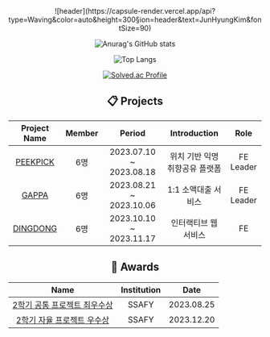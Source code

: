 <div align=center> 
![header](https://capsule-render.vercel.app/api?type=Waving&color=auto&height=300&section=header&text=JunHyungKim&fontSize=90)
  <br/>
<p>

![Anurag's GitHub stats](https://github-readme-stats.vercel.app/api?username=KyongBeom&show_icons=true&theme=radical)

![Top Langs](https://github-readme-stats.vercel.app/api/top-langs/?username=KyongBeom&layout=compact&theme=merko)

[![Solved.ac Profile](http://mazassumnida.wtf/api/v2/generate_badge?boj=dydqja0905)](https://solved.ac/dydqja0905/)
</p>


## 📋 Projects
|Project Name|Member|Period|Introduction|Role|
|:--:|:--:|:--:|:--:|:--:|
|[PEEKPICK](https://github.com/KyongBeom/PEEKPICK)|6명|2023.07.10 ~ 2023.08.18|위치 기반 익명 취향공유 플랫폼|FE Leader|
|[GAPPA](https://github.com/KyongBeom/gappa)|6명|2023.08.21 ~ 2023.10.06|1:1 소액대출 서비스|FE Leader|
|[DINGDONG](https://github.com/KyongBeom/dingdong)|6명|	2023.10.10 ~ 2023.11.17|인터랙티브 웹 서비스|FE|

## 🏅 Awards
|Name|Institution|Date|
|:--:|:--:|:--:|
|[2학기 공통 프로젝트 최우수상](https://github.com/KyongBeom/PEEKPICK)|SSAFY|2023.08.25|
|[2학기 자율 프로젝트 우수상](https://github.com/KyongBeom/dingdong)|SSAFY|2023.12.20|
</div>
